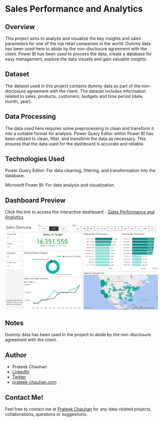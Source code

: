 # Sales Performance and Analytics

## Overview
This project aims to analyze and visualize the key insights and sales parameters for one of the top retail companies in the world. Dummy data has been used here to abide by the non-disclosure agreement with the client. Power BI has been used to process the data, create a database for easy management, explore the data visually and gain valuable insights.

## Dataset
The dataset used in this project contains dummy data as part of the non-disclosure agreement with the client. The dataset includes information related to sales, products, customers, budgets and time period (date, month, year).

## Data Processing
The data used here requires some preprocessing to clean and transform it into a suitable format for analysis. Power Query Editor within Power BI has been utilized to clean, filter, and transform the data as necessary. This ensures that the data used for the dashboard is accurate and reliable.

## Technologies Used
Power Query Editor: For data cleaning, filtering, and transformation into the database.

Microsoft Power BI: For data analysis and visualization.

## Dashboard Preview
Click the link to access the interactive dashboard - [Sales Performance and Analytics](https://app.powerbi.com/view?r=eyJrIjoiNmI0MjNiNTctMzYzMS00ZjUwLTlhN2QtYWFlZWQ4ZmE2MTA0IiwidCI6ImRlYTFmNTJjLTI4OWYtNGZiMS05MDU5LTVmMWY3ZjdlNDRjYyJ9)

![Sales Dashboard Preview Image](/images/sales-dashboard.png)

## Notes
Dummy data has been used in the project to abide by the non-disclosure agreement with the client.

## Author
- Prateek Chauhan
- [LinkedIn](https://www.linkedin.com/in/prateekchauhands/)
- [Twitter](https://twitter.com/PrateekC_DS)
- [prateek-chauhan.com](https://prateek-chauhan.com/)

## Contact Me!
Feel free to contact me at [Prateek Chauhan](mailto:prateekchauhan.ds@gmail.com) for any data-related projects, collaborations, questions or suggestions.
